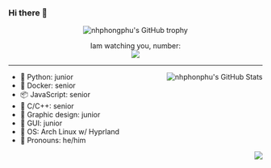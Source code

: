 ### Hi there 👋

<div align="center">
  <img src="https://github-profile-trophy.vercel.app/?username=nhphongphu&column=-1&theme=tokyonight" alt="nhphongphu's GitHub trophy">
</div>

<p align="center"> 
  Iam watching you, number:<br>
  <img src="https://profile-counter.glitch.me/nhphongphu/count.svg" />
</p>

<hr>

<img align="right" src="https://github-readme-stats.vercel.app/api?username=nhphongphu&show_icons=true&theme=tokyonight" alt="nhphonphu's GitHub Stats">

- 🐍 Python: junior
- 🦈 Docker: senior
- 📦 JavaScript: senior
- 👀 C/C++: senior
- 🎨 Graphic design: junior
- 📱 GUI: junior
- 🍥 OS: Arch Linux w/ Hyprland
- 💭 Pronouns: he/him

<div>
  <p align=right>
    <img src="https://github-readme-stats.vercel.app/api/top-langs/?username=nhphongphu&layout=compact&theme=tokyonight">
  </p>
</div>



